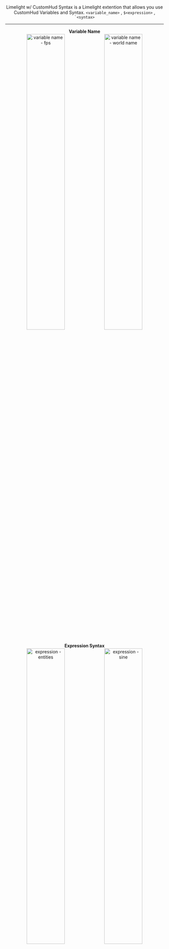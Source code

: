 <div align="middle">
<br>

Limelight w/ CustomHud Syntax is a Limelight extention that allows you use CustomHud Variables and Syntax.
<code>&lt;variable_name&gt;</code> ,
<code>$&lt;expression&gt;</code> ,
<code>`&lt;syntax&gt;</code>

<hr>
<b>Variable Name</b><br>
<img width="49%" src="https://cdn.modrinth.com/data/cached_images/4f3b19d3a51d61c825f5c07856f6e83f494f7c10.png" alt="variable name - fps"/><img width="49%" src="https://cdn.modrinth.com/data/cached_images/3527082b5387fb5e90e4dd7f558a0927eede20f4.png" alt="variable name - world name"/>
<br><br><b>Expression Syntax</b><br>
<img width="49%" src="https://cdn.modrinth.com/data/cached_images/832977d250c75cd6421dd9093f6bffe16d813170.png" alt="expression - entities"/><img width="49%" src="https://cdn.modrinth.com/data/cached_images/a0869809d2aac74e1364c3ea7984c8a4b3c3ea88.png" alt="expression - sine"/>
<br><br><b>CustomHud Syntax</b><br>
<img width="49%" src="https://cdn.modrinth.com/data/cached_images/5fd5a42ae9f757e3608be463f0d2103526c34012.png" alt="customhud syntax - xyz"/><img width="49%" src="https://cdn.modrinth.com/data/cached_images/0c09cd1627103ec956ea0d7811b3e5b0fa6448b3.png" alt="ustomhud syntax - xp"/>


<hr>

<a href="https://modrinth.com/mod/limelight"><img width="80%" src="https://cdn.modrinth.com/data/cached_images/9655c54f769e23504d8d0388dfb2184d81678148_0.webp" alt="Screenshot of Limelight's project card"/></a>

</div>